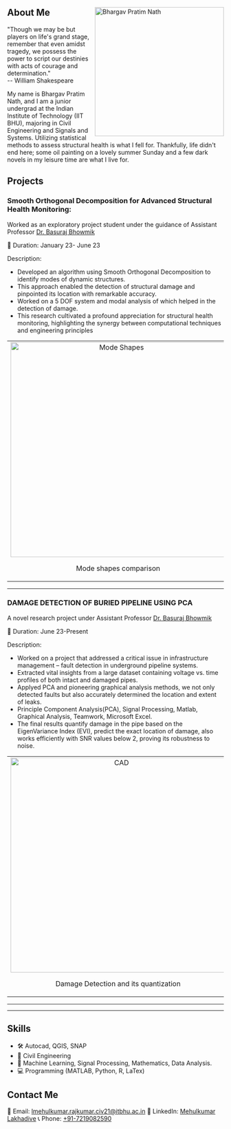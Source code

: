 <div align="left">
<img src="https://github.com/Bhargav9436/Bhargav9436/assets/129538917/f39fe085-b613-41e4-a49a-adac6edd9236" alt="Bhargav Pratim Nath" width="300" height="300" style = "float: right" align="right">
  <p>


## About Me

"Though we may be but players on life's grand stage, remember that even amidst tragedy, we possess the power to script our destinies with acts of courage and determination." <br>
-- William Shakespeare


My name is Bhargav Pratim Nath, and I am a  junior undergrad at the Indian Institute of Technology (IIT BHU), majoring in Civil Engineering and Signals and Systems. Utilizing statistical methods to assess structural health is what I fell for. Thankfully, life didn't end here; some oil painting on a lovely summer Sunday and a few dark novels in my leisure time are what I live for.
</p>
</div>
 


## Projects

### 	Smooth Orthogonal Decomposition for Advanced Structural Health Monitoring: 

Worked as an exploratory project student under the guidance of Assistant Professor [Dr. Basuraj Bhowmik]([[url]([https://www.iitbhu.ac.in/dept/civ/people/basurajciv])])


📅 Duration:  January 23- June 23

Description:

- Developed an algorithm using Smooth Orthogonal Decomposition to identify modes of dynamic structures.
- This approach enabled the detection of structural damage and pinpointed its location with remarkable accuracy.
- Worked on a 5 DOF system and modal analysis of which helped in the detection of damage.
- This research cultivated a profound appreciation for structural health monitoring, highlighting the synergy between computational techniques and engineering principles

<table>
  <tr>
    <td align="center">
      <img src="https://github.com/Bhargav9436/Bhargav9436/assets/129538917/1bc1e319-47aa-4d60-8cdf-a7c6e7370166" alt="Mode Shapes" width="500">
      <p>Mode shapes comparison</p>
    </td>
    <td align="center">
      <img src="https://github.com/Bhargav9436/Bhargav9436/assets/129538917/62e5e6d7-90f6-4807-8bb2-45ce6fa6ac98" alt="Power spectrum" width="500">
      <p>Power spectrum comparison</p>
    </td>
     <td align="center">
      <img src="https://github.com/Bhargav9436/Bhargav9436/assets/129538917/3fe88980-5671-4d2a-b53d-037d644e652f" alt="Raw and reconstructed response" width="500">
      <p>Raw and reconstructed response comparison</p>
    </td>
  </tr>
</table>

---

### DAMAGE DETECTION OF BURIED PIPELINE USING PCA

A novel research project under Assistant Professor [Dr. Basuraj Bhowmik]([[url]([https://www.iitbhu.ac.in/dept/civ/people/basurajciv])])


📅 Duration:  June 23-Present

Description:

- Worked on a project that addressed a critical issue in infrastructure management – fault detection in underground pipeline systems.
- Extracted vital insights from a large dataset containing voltage vs. time profiles of both intact and damaged pipes.
- Applyed PCA and pioneering graphical analysis methods, we not only detected faults but also accurately determined the location and extent of leaks.
- Principle Component Analysis(PCA), Signal Processing, Matlab, Graphical Analysis, Teamwork, Microsoft Excel.
- The final results quantify damage in the pipe based on the EigenVariance Index (EVI), predict the exact location of damage, also works efficiently with SNR values below 2, proving its robustness to noise.


<table>
  <tr>
    <td align="center">
      <img src="https://github.com/Bhargav9436/Bhargav9436/assets/129538917/f9412375-dbb9-4f75-90cb-d57051b2c952" alt="CAD" width="500">
      <p>Damage Detection and its quantization</p>
    </td>
    <td align="center">
      <img src="https://github.com/Bhargav9436/Bhargav9436/assets/129538917/86ff289b-57e8-4d30-8290-5d6859b39e02" alt="Mesh" width="500">
      <p>Comparison of piezoelectric data at different flow rates</p>
    </td>
     <td align="center">
      <img src="https://github.com/Bhargav9436/Bhargav9436/assets/129538917/6e2e2831-4c3f-4a38-9d18-978da8911717" alt="CAD" width="500">
      <p>Interpretation of Damage Location</p>
    </td>
  </tr>
</table>

---


---


## Skills


- 🛠 Autocad, QGIS, SNAP
- 🔬 Civil Engineering
- 🤖 Machine Learning, Signal Processing, Mathematics, Data Analysis.
- 💻 Programming (MATLAB, Python, R, LaTex)

## Contact Me

📧 Email: [lmehulkumar.rajkumar.civ21@itbhu.ac.in](mailto:lmehulkumar.rajkumar.civ21@itbhu.ac.in)
🔗 LinkedIn: [Mehulkumar Lakhadive](https://www.linkedin.com/in/mehulkumar-lakhadive-018758247/)
📞 Phone: [+91-7219082590](tel:+917219082590)

